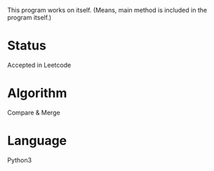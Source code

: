 
This program works on itself. (Means, main method is included in the program itself.)

# Status
Accepted in Leetcode

# Algorithm
Compare & Merge

# Language
Python3
